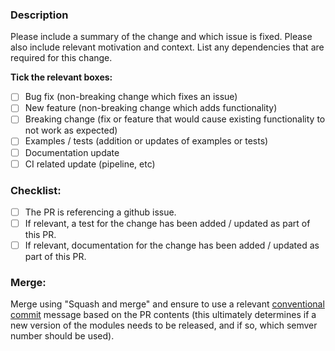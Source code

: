 ### Description

Please include a summary of the change and which issue is fixed. Please also include relevant motivation and context.
List any dependencies that are required for this change.


**Tick the relevant boxes:**
- [ ] Bug fix (non-breaking change which fixes an issue)
- [ ] New feature (non-breaking change which adds functionality)
- [ ] Breaking change (fix or feature that would cause existing functionality to not work as expected)
- [ ] Examples / tests (addition or updates of examples or tests)
- [ ] Documentation update
- [ ] CI related update (pipeline, etc)

### Checklist:

- [ ] The PR is referencing a github issue.
- [ ] If relevant, a test for the change has been added / updated as part of this PR.
- [ ] If relevant, documentation for the change has been added / updated as part of this PR.

### Merge:
Merge using "Squash and merge" and ensure to use a relevant [conventional commit](https://www.conventionalcommits.org/) message based on the PR contents (this ultimately determines if a new version of the modules needs to be released, and if so, which semver number should be used).
